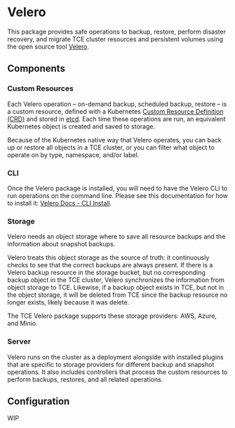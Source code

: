 # Velero

This package provides safe operations to backup, restore, perform disaster recovery, and migrate TCE cluster resources and persistent volumes using the open source tool [Velero](https://velero.io/).

## Components

### Custom Resources

Each Velero operation – on-demand backup, scheduled backup, restore – is a custom resource, defined with a Kubernetes [Custom Resource Definition (CRD)](https://kubernetes.io/docs/concepts/api-extension/custom-resources/#customresourcedefinitions) and stored in [etcd](https://github.com/coreos/etcd).  Each time these operations are run, an equivalent Kubernetes object is created and saved to storage.

Because of the Kubernetes native way that Velero operates, you can back up or restore all objects in a TCE cluster, or you can filter what object to operate on by type, namespace, and/or label.

### CLI

Once the Velero package is installed, you will need to have the Velero CLI to run operations on the command line. Please see this documentation for how to install it: [Velero Docs - CLI Install](https://velero.io/docs/v1.6/basic-install/#install-the-cli).

### Storage

Velero needs an object storage where to save all resource backups and the information about snapshot backups.

Velero treats this object storage as the source of truth: it continuously checks to see that the correct backups are always present. If there is a Velero backup resource in the storage bucket, but no corresponding backup object in the TCE cluster, Velero synchronizes the information from object storage to TCE. Likewise, if a backup object exists in TCE, but not in the object storage, it will be deleted from TCE since the backup resource no longer exists, likely because it was delete.

The TCE Velero package supports these storage providers: AWS, Azure, and Minio.

### Server

Velero runs on the cluster as a deployment alongside with installed plugins that are specific to storage providers for different backup and snapshot operations. It also includes controllers that process the custom resources to perform backups, restores, and all related operations.

## Configuration

WIP
